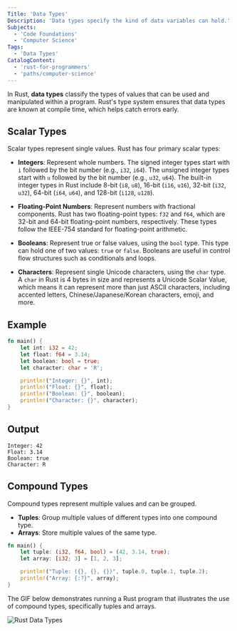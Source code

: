 ```yaml
---
Title: 'Data Types'
Description: 'Data types specify the kind of data variables can hold.'
Subjects:
  - 'Code Foundations'
  - 'Computer Science'
Tags:
  - 'Data Types'
CatalogContent:
  - 'rust-for-programmers'
  - 'paths/computer-science'
---
```


In Rust, **data types** classify the types of values that can be used and manipulated within a program. Rust's type system ensures that data types are known at compile time, which helps catch errors early.

## Scalar Types

Scalar types represent single values. 
Rust has four primary scalar types:
- **Integers**: Represent whole numbers. The signed integer types start with `i` followed by the bit number (e.g., `i32`, `i64`). The unsigned integer types start with `u` followed by the bit number (e.g., `u32`, `u64`). The built-in integer types in Rust include 8-bit (`i8`, `u8`), 16-bit (`i16`, `u16`), 32-bit (`i32`, `u32`), 64-bit (`i64`, `u64`), and 128-bit (`i128`, `u128`).

- **Floating-Point Numbers**: Represent numbers with fractional components. Rust has two floating-point types: `f32` and `f64`, which are 32-bit and 64-bit floating-point numbers, respectively. These types follow the IEEE-754 standard for floating-point arithmetic.

- **Booleans**: Represent true or false values, using the `bool` type. This type can hold one of two values: `true` or `false`. Booleans are useful in control flow structures such as conditionals and loops.

- **Characters**: Represent single Unicode characters, using the `char` type. A `char` in Rust is 4 bytes in size and represents a Unicode Scalar Value, which means it can represent more than just ASCII characters, including accented letters, Chinese/Japanese/Korean characters, emoji, and more.

## Example

```rust
fn main() {
    let int: i32 = 42;
    let float: f64 = 3.14;
    let boolean: bool = true;
    let character: char = 'R';

    println!("Integer: {}", int);
    println!("Float: {}", float);
    println!("Boolean: {}", boolean);
    println!("Character: {}", character);
}
```

## Output

```shell
Integer: 42
Float: 3.14
Boolean: true
Character: R
```

## Compound Types
Compound types represent multiple values and can be grouped.

- **Tuples**: Group multiple values of different types into one compound type.
- **Arrays**: Store multiple values of the same type.

```rust
fn main() {
    let tuple: (i32, f64, bool) = (42, 3.14, true);
    let array: [i32; 3] = [1, 2, 3];

    println!("Tuple: ({}, {}, {})", tuple.0, tuple.1, tuple.2);
    println!("Array: {:?}", array);
}
```
The GIF below demonstrates running a Rust program that illustrates the use of compound types, specifically tuples and arrays.

![Rust Data Types](../../../media/rust_data-types.gif)
